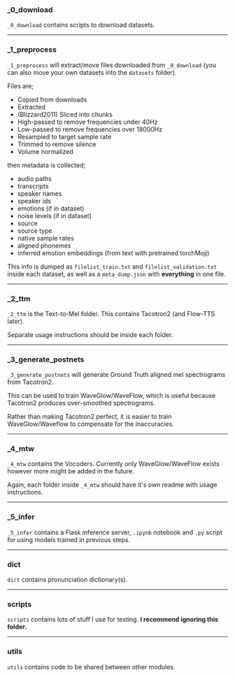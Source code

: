 
### \_0_download

`_0_download` contains scripts to download datasets.

---

### \_1_preprocess

`_1_preprocess` will extract/move files downloaded from `_0_download` (you can also move your own datasets into the `datasets` folder).

Files are;

 - Copied from downloads
 - Extracted
 - (Blizzard2011) Sliced into chunks
 - High-passed to remove frequencies under 40Hz
 - Low-passed to remove frequencies over 18000Hz
 - Resampled to target sample rate
 - Trimmed to remove silence
 - Volume normalized

then metadata is collected;

- audio paths
- transcripts
- speaker names
- speaker ids
- emotions (if in dataset)
- noise levels (if in dataset)
- source
- source type
- native sample rates
- aligned phonemes
- inferred emotion embeddings (from text with pretrained torchMoji)

This info is dumped as `filelist_train.txt` and `filelist_validation.txt` inside each dataset, as well as a `meta_dump.json` with **everything** in one file.

---

### \_2_ttm

`_2_ttm` is the Text-to-Mel folder. This contains Tacotron2 (and Flow-TTS later).

Separate usage instructions should be inside each folder. 

---

### \_3\_generate_postnets

`_3_generate_postnets` will generate Ground Truth aligned mel spectrograms from Tacotron2.

This can be used to train WaveGlow/WaveFlow, which is useful because Tacotron2 produces over-smoothed spectrograms.

Rather than making Tacotron2 perfect, it is easier to train WaveGlow/Waveflow to compensate for the inaccuracies.

---

### \_4_mtw

`_4_mtw` contains the Vocoders. Currently only WaveGlow/WaveFlow exists however more might be added in the future.

Again, each folder inside `_4_mtw` should have it's own readme with usage instructions.

---

### \_5_infer

`_5_infer` contains a Flask inference server, `.ipynb` notebook and `.py` script for using models trained in previous steps. 

---

### dict

`dict` contains pronunciation dictionary(s).

---

### scripts

`scripts` contains lots of stuff I use for testing. **I recommend ignoring this folder.**

---

### utils

`utils` contains code to be shared between other modules.